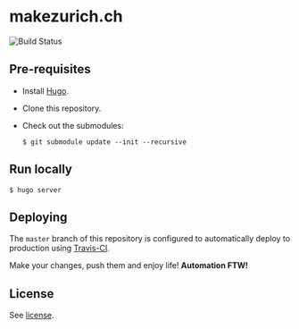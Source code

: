 # makezurich.ch

![Build Status](https://github.com/make-zurich/website/workflows/Build%20website/badge.svg)

## Pre-requisites

* Install [Hugo](https://gohugo.io/getting-started/installing/).
* Clone this repository.
* Check out the submodules:

      $ git submodule update --init --recursive

## Run locally

    $ hugo server

## Deploying

The `master` branch of this repository is configured to automatically deploy to production using [Travis-CI](https://travis-ci.org).

Make your changes, push them and enjoy life! **Automation FTW!**

## License

See [license](LICENSE).
